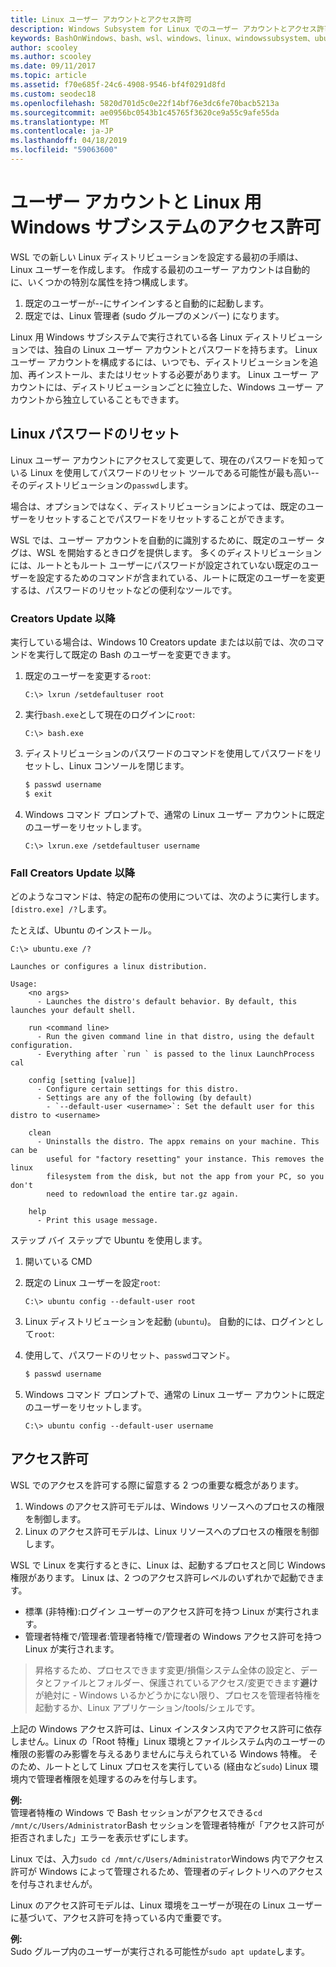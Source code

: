```yaml
---
title: Linux ユーザー アカウントとアクセス許可
description: Windows Subsystem for Linux でのユーザー アカウントとアクセス許可の管理の参照。
keywords: BashOnWindows、bash、wsl、windows、linux、windowssubsystem、ubuntu、ユーザー アカウント用の windows サブシステム
author: scooley
ms.author: scooley
ms.date: 09/11/2017
ms.topic: article
ms.assetid: f70e685f-24c6-4908-9546-bf4f0291d8fd
ms.custom: seodec18
ms.openlocfilehash: 5820d701d5c0e22f14bf76e3dc6fe70bacb5213a
ms.sourcegitcommit: ae0956bc0543b1c45765f3620ce9a55c9afe55da
ms.translationtype: MT
ms.contentlocale: ja-JP
ms.lasthandoff: 04/18/2019
ms.locfileid: "59063600"
---
```

# <a name="user-accounts-and-permissions-for-windows-subsystem-for-linux"></a>ユーザー アカウントと Linux 用 Windows サブシステムのアクセス許可

WSL での新しい Linux ディストリビューションを設定する最初の手順は、Linux ユーザーを作成します。  作成する最初のユーザー アカウントは自動的に、いくつかの特別な属性を持つ構成します。

1. 既定のユーザーが--にサインインすると自動的に起動します。
1. 既定では、Linux 管理者 (sudo グループのメンバー) になります。

Linux 用 Windows サブシステムで実行されている各 Linux ディストリビューションでは、独自の Linux ユーザー アカウントとパスワードを持ちます。  Linux ユーザー アカウントを構成するには、いつでも、ディストリビューションを追加、再インストール、またはリセットする必要があります。  Linux ユーザー アカウントには、ディストリビューションごとに独立した、Windows ユーザー アカウントから独立していることもできます。

## <a name="resetting-your-linux-password"></a>Linux パスワードのリセット

Linux ユーザー アカウントにアクセスして変更して、現在のパスワードを知っている Linux を使用してパスワードのリセット ツールである可能性が最も高い--そのディストリビューションの`passwd`します。

場合は、オプションではなく、ディストリビューションによっては、既定のユーザーをリセットすることでパスワードをリセットすることができます。

WSL では、ユーザー アカウントを自動的に識別するために、既定のユーザー タグは、WSL を開始するときログを提供します。  多くのディストリビューションには、ルートともルート ユーザーにパスワードが設定されていない既定のユーザーを設定するためのコマンドが含まれている、ルートに既定のユーザーを変更するは、パスワードのリセットなどの便利なツールです。

### <a name="for-creators-update-and-earlier"></a>Creators Update 以降
実行している場合は、Windows 10 Creators update または以前では、次のコマンドを実行して既定の Bash のユーザーを変更できます。

1. 既定のユーザーを変更する`root`:

    ```console
    C:\> lxrun /setdefaultuser root
    ```

1. 実行`bash.exe`として現在のログインに`root`:

    ```console
    C:\> bash.exe
    ```

1. ディストリビューションのパスワードのコマンドを使用してパスワードをリセットし、Linux コンソールを閉じます。

    ```BASH
    $ passwd username
    $ exit
    ```

1. Windows コマンド プロンプトで、通常の Linux ユーザー アカウントに既定のユーザーをリセットします。

    ```console
    C:\> lxrun.exe /setdefaultuser username
    ```

### <a name="for-fall-creators-update-and-later"></a>Fall Creators Update 以降
どのようなコマンドは、特定の配布の使用については、次のように実行します。`[distro.exe] /?`します。
    
たとえば、Ubuntu のインストール。

```console
C:\> ubuntu.exe /?

Launches or configures a linux distribution.

Usage:
    <no args>
      - Launches the distro's default behavior. By default, this launches your default shell.

    run <command line>
      - Run the given command line in that distro, using the default configuration.
      - Everything after `run ` is passed to the linux LaunchProcess cal

    config [setting [value]]
      - Configure certain settings for this distro.
      - Settings are any of the following (by default)
        - `--default-user <username>`: Set the default user for this distro to <username>

    clean
      - Uninstalls the distro. The appx remains on your machine. This can be
        useful for "factory resetting" your instance. This removes the linux
        filesystem from the disk, but not the app from your PC, so you don't
        need to redownload the entire tar.gz again.

    help
      - Print this usage message.
```

ステップ バイ ステップで Ubuntu を使用します。

1. 開いている CMD
1. 既定の Linux ユーザーを設定`root`:

    ```console
    C:\> ubuntu config --default-user root
    ```    

1. Linux ディストリビューションを起動 (`ubuntu`)。  自動的には、ログインとして`root`:

1. 使用して、パスワードのリセット、`passwd`コマンド。

    ```BASH
    $ passwd username
    ```

1. Windows コマンド プロンプトで、通常の Linux ユーザー アカウントに既定のユーザーをリセットします。

    ```console
    C:\> ubuntu config --default-user username
    ```

## <a name="permissions"></a>アクセス許可

WSL でのアクセスを許可する際に留意する 2 つの重要な概念があります。

1. Windows のアクセス許可モデルは、Windows リソースへのプロセスの権限を制御します。
2. Linux のアクセス許可モデルは、Linux リソースへのプロセスの権限を制御します。

WSL で Linux を実行するときに、Linux は、起動するプロセスと同じ Windows 権限があります。 Linux は、2 つのアクセス許可レベルのいずれかで起動できます。

* 標準 (非特権):ログイン ユーザーのアクセス許可を持つ Linux が実行されます。
* 管理者特権で/管理者:管理者特権で/管理者の Windows アクセス許可を持つ Linux が実行されます。

> 昇格するため、プロセスできます変更/損傷システム全体の設定と、データとファイルとフォルダー、保護されているアクセス/変更できます**避け**が絶対に - Windows いるかどうかにない限り、プロセスを管理者特権を起動するか、Linux アプリケーション/tools/シェルです。

上記の Windows アクセス許可は、Linux インスタンス内でアクセス許可に依存しません。Linux の「Root 特権」Linux 環境とファイルシステム内のユーザーの権限の影響のみ影響を与えるありませんに与えられている Windows 特権。 そのため、ルートとして Linux プロセスを実行している (経由など`sudo`) Linux 環境内で管理者権限を処理するのみを付与します。

**例:**    
管理者特権の Windows で Bash セッションがアクセスできる`cd /mnt/c/Users/Administrator`Bash セッションを管理者特権が「アクセス許可が拒否されました」エラーを表示せずにします。

Linux では、入力`sudo cd /mnt/c/Users/Administrator`Windows 内でアクセス許可が Windows によって管理されるため、管理者のディレクトリへのアクセスを付与されませんが。

Linux のアクセス許可モデルは、Linux 環境をユーザーが現在の Linux ユーザーに基づいて、アクセス許可を持っている内で重要です。

**例:**  
Sudo グループ内のユーザーが実行される可能性が`sudo apt update`します。
